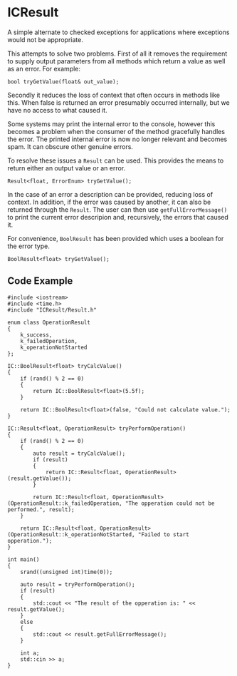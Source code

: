 ICResult
========

A simple alternate to checked exceptions for applications where exceptions would not
be appropriate. 

This attempts to solve two problems. First of all it removes the requirement to
supply output parameters from all methods which return a value as well as an error.
For example:

    bool tryGetValue(float& out_value);
	
Secondly it reduces the loss of context that often occurs in methods like this. When 
false is returned an error presumably occurred internally, but we have no access to
what caused it. 

Some systems may print the internal error to the console, however this becomes a 
problem when the consumer of the method gracefully handles the error. The printed 
internal error is now no longer relevant and becomes spam. It can obscure other
genuine errors.

To resolve these issues a `Result` can be used. This provides the means to return either
an output value or an error. 

    Result<float, ErrorEnum> tryGetValue();
	
In the case of an error a description can be provided, reducing loss of context. In 
addition, if the error was caused by another, it can also be returned through the 
`Result`. The user can then use `getFullErrorMessage()` to print the current error 
descripion and, recursively, the errors that caused it.

For convenience, `BoolResult` has been provided which uses a boolean for the error
type.

    BoolResult<float> tryGetValue();
    
Code Example
------------

    #include <iostream>
    #include <time.h>
    #include "ICResult/Result.h"
    
    enum class OperationResult
    {
    	k_success,
    	k_failedOperation,
    	k_operationNotStarted
    };
    
    IC::BoolResult<float> tryCalcValue()
    {
    	if (rand() % 2 == 0)
    	{
    		return IC::BoolResult<float>(5.5f);
    	}
    
    	return IC::BoolResult<float>(false, "Could not calculate value.");
    }
    
    IC::Result<float, OperationResult> tryPerformOperation()
    {
    	if (rand() % 2 == 0)
    	{
    		auto result = tryCalcValue();
    		if (result)
    		{
    			return IC::Result<float, OperationResult>(result.getValue());
    		}
    
    		return IC::Result<float, OperationResult>(OperationResult::k_failedOperation, "The opperation could not be performed.", result);
    	}
    
    	return IC::Result<float, OperationResult>(OperationResult::k_operationNotStarted, "Failed to start opperation.");
    }
    
    int main()
    {
    	srand((unsigned int)time(0));
    
    	auto result = tryPerformOperation();
    	if (result)
    	{
    		std::cout << "The result of the opperation is: " << result.getValue();
    	}
    	else
    	{
    		std::cout << result.getFullErrorMessage();
    	}
    
    	int a;
    	std::cin >> a;
    }

